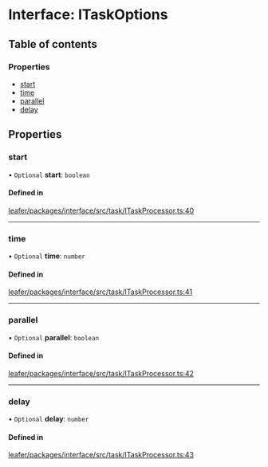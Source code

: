 # Interface: ITaskOptions

## Table of contents

### Properties

- [start](ITaskOptions.md#start)
- [time](ITaskOptions.md#time)
- [parallel](ITaskOptions.md#parallel)
- [delay](ITaskOptions.md#delay)

## Properties

### start

• `Optional` **start**: `boolean`

#### Defined in

[leafer/packages/interface/src/task/ITaskProcessor.ts:40](https://github.com/leaferjs/leafer/blob/c7e50b8/packages/interface/src/task/ITaskProcessor.ts#L40)

___

### time

• `Optional` **time**: `number`

#### Defined in

[leafer/packages/interface/src/task/ITaskProcessor.ts:41](https://github.com/leaferjs/leafer/blob/c7e50b8/packages/interface/src/task/ITaskProcessor.ts#L41)

___

### parallel

• `Optional` **parallel**: `boolean`

#### Defined in

[leafer/packages/interface/src/task/ITaskProcessor.ts:42](https://github.com/leaferjs/leafer/blob/c7e50b8/packages/interface/src/task/ITaskProcessor.ts#L42)

___

### delay

• `Optional` **delay**: `number`

#### Defined in

[leafer/packages/interface/src/task/ITaskProcessor.ts:43](https://github.com/leaferjs/leafer/blob/c7e50b8/packages/interface/src/task/ITaskProcessor.ts#L43)
